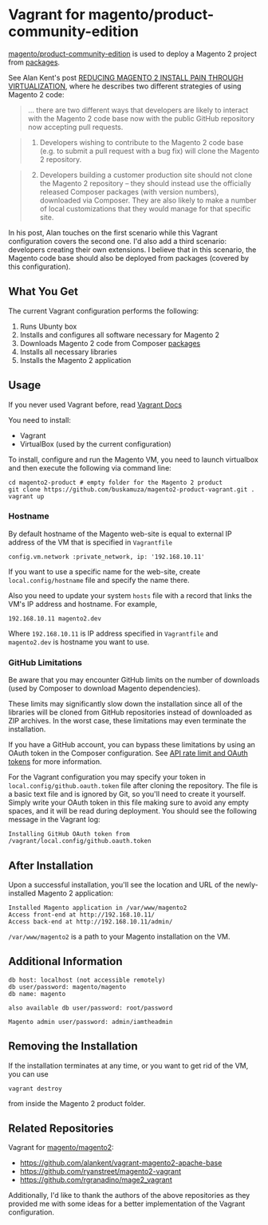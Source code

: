 # Vagrant for magento/product-community-edition

[magento/product-community-edition](https://packagist.org/packages/magento/product-community-edition) is used to deploy a Magento 2 project from [packages](http://packages.magento.com/).

See Alan Kent's post [REDUCING MAGENTO 2 INSTALL PAIN THROUGH VIRTUALIZATION](https://alankent.wordpress.com/2014/12/21/reducing-magento-2-install-pain-through-virtualization/), where he describes two different strategies of using Magento 2 code:
> ... there are two different ways that developers are likely to interact with the Magento 2 code base now with the public GitHub repository now accepting pull requests.

> 1. Developers wishing to contribute to the Magento 2 code base (e.g. to submit a pull request with a bug fix) will clone the Magento 2 repository.

> 2. Developers building a customer production site should not clone the Magento 2 repository – they should instead use the officially released Composer packages (with version numbers), downloaded via Composer. They are also likely to make a number of local customizations that they would manage for that specific site.

In his post, Alan touches on the first scenario while this Vagrant configuration covers the second one. I'd also add a third scenario: developers creating their own extensions. I believe that in this scenario, the Magento code base should also be deployed from packages (covered by this configuration).

## What You Get

The current Vagrant configuration performs the following:

1. Runs Ubunty box
2. Installs and configures all software necessary for Magento 2
3. Downloads Magento 2 code from Composer [packages](http://packages.magento.com/)
4. Installs all necessary libraries
5. Installs the Magento 2 application

## Usage

If you never used Vagrant before, read [Vagrant Docs](https://docs.vagrantup.com/v2/)

You need to install:
- Vagrant
- VirtualBox (used by the current configuration)

To install, configure and run the Magento VM, you need to launch virtualbox and then execute the following via command line:

```
cd magento2-product # empty folder for the Magento 2 product
git clone https://github.com/buskamuza/magento2-product-vagrant.git .
vagrant up
```

### Hostname

By default hostname of the Magento web-site is equal to external IP address of the VM that is specified in `Vagrantfile`
```
config.vm.network :private_network, ip: '192.168.10.11'
```

If you want to use a specific name for the web-site, create `local.config/hostname` file and specify the name there.

Also you need to update your system `hosts` file with a record that links the VM's IP address and hostname. For example,
```
192.168.10.11 magento2.dev
```

Where `192.168.10.11` is IP address specified in `Vagrantfile` and `magento2.dev` is hostname you want to use.

### GitHub Limitations

Be aware that you may encounter GitHub limits on the number of downloads (used by Composer to download Magento dependencies).

These limits may significantly slow down the installation since all of the libraries will be cloned from GitHub repositories instead of downloaded as ZIP archives. In the worst case, these limitations may even terminate the installation.

If you have a GitHub account, you can bypass these limitations by using an OAuth token in the Composer configuration. See [API rate limit and OAuth tokens](https://getcomposer.org/doc/articles/troubleshooting.md#api-rate-limit-and-oauth-tokens) for more information.

For the Vagrant configuration you may specify your token in `local.config/github.oauth.token` file after cloning the repository. The file is a basic text file and is ignored by Git, so you'll need to create it yourself. Simply write your OAuth token in this file making sure to avoid any empty spaces, and it will be read during deployment. You should see the following message in the Vagrant log:
```
Installing GitHub OAuth token from /vagrant/local.config/github.oauth.token
```

## After Installation

Upon a successful installation, you'll see the location and URL of the newly-installed Magento 2 application:
```
Installed Magento application in /var/www/magento2
Access front-end at http://192.168.10.11/
Access back-end at http://192.168.10.11/admin/
```

`/var/www/magento2` is a path to your Magento installation on the VM.

## Additional Information

```
db host: localhost (not accessible remotely)
db user/password: magento/magento
db name: magento

also available db user/password: root/password

Magento admin user/password: admin/iamtheadmin
```

## Removing the Installation

If the installation terminates at any time, or you want to get rid of the VM, you can use 

``` 
vagrant destroy
```
from inside the Magento 2 product folder.


## Related Repositories

Vagrant for [magento/magento2](https://github.com/magento/magento2):
- https://github.com/alankent/vagrant-magento2-apache-base
- https://github.com/ryanstreet/magento2-vagrant
- https://github.com/rgranadino/mage2_vagrant

Additionally, I'd like to thank the authors of the above repositories as they provided me with some ideas for a better implementation of the Vagrant configuration.
